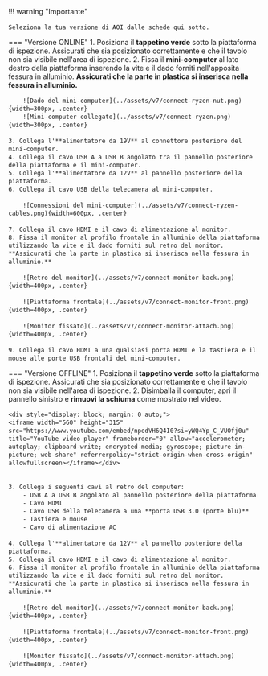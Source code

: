 !!! warning "Importante"

    Seleziona la tua versione di AOI dalle schede qui sotto.

=== "Versione ONLINE"
    1. Posiziona il **tappetino verde** sotto la piattaforma di ispezione. Assicurati che sia posizionato correttamente e che il tavolo non sia visibile nell'area di ispezione.
    2. Fissa il **mini-computer** al lato destro della piattaforma inserendo la vite e il dado forniti nell'apposita fessura in alluminio. **Assicurati che la parte in plastica si inserisca nella fessura in alluminio.**


        ![Dado del mini-computer](../assets/v7/connect-ryzen-nut.png){width=300px, .center}
        ![Mini-computer collegato](../assets/v7/connect-ryzen.png){width=300px, .center}
    
    3. Collega l'**alimentatore da 19V** al connettore posteriore del mini-computer.
    4. Collega il cavo USB A a USB B angolato tra il pannello posteriore della piattaforma e il mini-computer.
    5. Collega l'**alimentatore da 12V** al pannello posteriore della piattaforma.
    6. Collega il cavo USB della telecamera al mini-computer.

        ![Connessioni del mini-computer](../assets/v7/connect-ryzen-cables.png){width=600px, .center}

    7. Collega il cavo HDMI e il cavo di alimentazione al monitor.
    8. Fissa il monitor al profilo frontale in alluminio della piattaforma utilizzando la vite e il dado forniti sul retro del monitor. **Assicurati che la parte in plastica si inserisca nella fessura in alluminio.**

        ![Retro del monitor](../assets/v7/connect-monitor-back.png){width=400px, .center}

        ![Piattaforma frontale](../assets/v7/connect-monitor-front.png){width=400px, .center}

        ![Monitor fissato](../assets/v7/connect-monitor-attach.png){width=400px, .center}

    9. Collega il cavo HDMI a una qualsiasi porta HDMI e la tastiera e il mouse alle porte USB frontali del mini-computer.

=== "Versione OFFLINE"
    1. Posiziona il **tappetino verde** sotto la piattaforma di ispezione. Assicurati che sia posizionato correttamente e che il tavolo non sia visibile nell'area di ispezione.
    2. Disimballa il computer, apri il pannello sinistro e **rimuovi la schiuma** come mostrato nel video.

    <div style="display: block; margin: 0 auto;">
    <iframe width="560" height="315" src="https://www.youtube.com/embed/npedVH6Q4I0?si=yWQ4Yp_C_VUOfj0u" title="YouTube video player" frameborder="0" allow="accelerometer; autoplay; clipboard-write; encrypted-media; gyroscope; picture-in-picture; web-share" referrerpolicy="strict-origin-when-cross-origin" allowfullscreen></iframe></div>


    3. Collega i seguenti cavi al retro del computer:
        - USB A a USB B angolato al pannello posteriore della piattaforma
        - Cavo HDMI
        - Cavo USB della telecamera a una **porta USB 3.0 (porte blu)**
        - Tastiera e mouse
        - Cavo di alimentazione AC

    4. Collega l'**alimentatore da 12V** al pannello posteriore della piattaforma.
    5. Collega il cavo HDMI e il cavo di alimentazione al monitor.
    6. Fissa il monitor al profilo frontale in alluminio della piattaforma utilizzando la vite e il dado forniti sul retro del monitor. **Assicurati che la parte in plastica si inserisca nella fessura in alluminio.**

        ![Retro del monitor](../assets/v7/connect-monitor-back.png){width=400px, .center}

        ![Piattaforma frontale](../assets/v7/connect-monitor-front.png){width=400px, .center}

        ![Monitor fissato](../assets/v7/connect-monitor-attach.png){width=400px, .center}